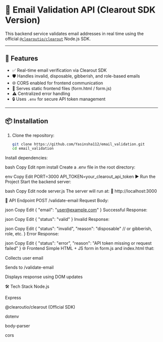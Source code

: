 # 📧 Email Validation API (Clearout SDK Version)

This backend service validates email addresses in real time using the official [`@clearoutio/clearout`](https://www.npmjs.com/package/@clearoutio/clearout) Node.js SDK.

---

## 🚀 Features

- ✅ Real-time email verification via Clearout SDK
- 🛡️ Handles invalid, disposable, gibberish, and role-based emails
- 🌐 CORS enabled for frontend communication
- 📂 Serves static frontend files (form.html / form.js)
- ⚠️ Centralized error handling
- 🔒 Uses `.env` for secure API token management

---

## 📦 Installation

1. Clone the repository:
   ```bash
   git clone https://github.com/Yasinsha112/email_validation.git
   cd email_validation
Install dependencies:

bash
Copy
Edit
npm install
Create a .env file in the root directory:

env
Copy
Edit
PORT=3000
API_TOKEN=your_clearout_api_token
▶️ Run the Project
Start the backend server:

bash
Copy
Edit
node server.js
The server will run at:
🔗 http://localhost:3000

🔗 API Endpoint
POST /validate-email
Request Body:

json
Copy
Edit
{
  "email": "user@example.com"
}
Successful Response:

json
Copy
Edit
{
  "status": "valid"
}
Invalid Response:

json
Copy
Edit
{
  "status": "invalid",
  "reason": "disposable" // or gibberish, role, etc.
}
Error Response:

json
Copy
Edit
{
  "status": "error",
  "reason": "API token missing or request failed"
}
🌐 Frontend
Simple HTML + JS form in form.js and index.html that:

Collects user email

Sends to /validate-email

Displays response using DOM updates

🛠️ Tech Stack
Node.js

Express

@clearoutio/clearout (Official SDK)

dotenv

body-parser

cors
